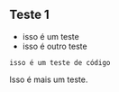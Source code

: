 
## Teste 1

- isso é um teste
- isso é outro teste

```
isso é um teste de código
```

Isso é mais um teste.
